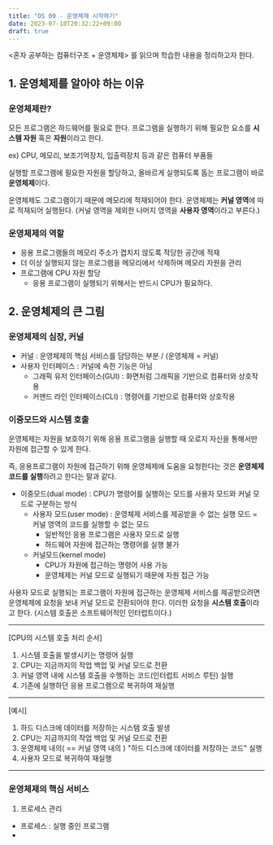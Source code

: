 ```yaml
---
title: "OS 09 - 운영체제 시작하기"
date: 2023-07-10T20:32:22+09:00
draft: true
---
```


<혼자 공부하는 컴퓨터구조 + 운영체제> 를 읽으며 학습한 내용을 정리하고자 한다.

## 1. 운영체제를 알아야 하는 이유
### 운영체제란?
모든 프로그램은 하드웨어를 필요로 한다. 프로그램을 실행하기 위해 필요한 요소를 **시스템 자원** 혹은 **자원**이라고 한다.

ex) CPU, 메모리, 보조기억장치, 입출력장치 등과 같은 컴퓨터 부품들

실행할 프로그램에 필요한 자원을 할당하고, 올바르게 실행되도록 돕는 프로그램이 바로 **운영체제**이다.

운영체제도 그로그램이기 때문에 메모리에 적재되어야 한다. 운영체제는 **커널 영역**에 따로 적재되어 실행된다. (커널 영역을 제외한 나머지 영역을 **사용자 영역**이라고 부른다.)

### 운영체제의 역할
- 응용 프로그램들의 메모리 주소가 겹치지 않도록 적당한 공간에 적재
- 더 이상 실행되지 않는 프로그램을 메모리에서 삭제하며 메모리 자원을 관리
- 프로그램에 CPU 자원 할당
    - 응용 프로그램이 실행되기 위해서는 반드시 CPU가 필요하다.


## 2. 운영체제의 큰 그림
### 운영체제의 심장, 커널
- 커널 : 운영체제의 핵심 서비스를 담당하는 부분 / (운영체제 = 커널)
- 사용자 인터페이스 : 커널에 속한 기능은 아님
    - 그래픽 유저 인터페이스(GUI) : 화면처럼 그래픽을 기반으로 컴퓨터와 상호작용
    - 커맨드 라인 인터페이스(CLI) : 명령어를 기반으로 컴퓨터와 상호작용

### 이중모드와 시스템 호출
운영체제는 자원을 보호하기 위해 응용 프로그램을 실행할 때 오로지 자신을 통해서만 자원에 접근할 수 있게 한다.

즉, 응용프로그램이 자원에 접근하기 위해 운영체제에 도움을 요청한다는 것은 **운영체제 코드를 실행**하려고 한다는 말과 같다.
- 이중모드(dual mode) : CPU가 명령어를 실행하는 모드를 사용자 모드와 커널 모드로 구분하는 방식
    - 사용자 모드(user mode) : 운영체제 서비스를 제공받을 수 없는 실행 모드 = 커널 영역의 코드를 실행할 수 없는 모드
        - 일반적인 응용 프로그램은 사용자 모드로 실행
        - 하드웨어 자원에 접근하는 명령어를 실행 불가
    - 커널모드(kernel mode)
        - CPU가 자원에 접근하는 명령어 사용 가능
        - 운영체제는 커널 모드로 실행되기 때문에 자원 접근 가능

사용자 모드로 실행되는 프로그램이 자원에 접근하는 운영체제 서비스를 제공받으려면 운영체제에 요청을 보내 커널 모드로 전환되어야 한다. 이러한 요청을 **시스템 호출**이라고 한다. (시스템 호출은
소프트웨어적인 인터럽트이다.)

***
[CPU의 시스템 호출 처리 순서]
1. 시스템 호출을 발생시키는 명령어 실행
2. CPU는 지금까지의 작업 백업 및 커널 모드로 전환
3. 커널 영역 내에 시스템 호출을 수행하는 코드(인터럽트 서비스 루틴) 실행
4. 기존에 실행하던 응용 프로그램으로 복귀하여 재실행

***
[예시]
1. 하드 디스크에 데이터를 저장하는 시스템 호출 발생
2. CPU는 지금까지의 작업 백업 및 커널 모드로 전환
3. 운영체제 내의( == 커널 영역 내의 ) "하드 디스크에 데이터를 저장하는 코드" 실행
4. 사용자 모드로 복귀하여 재실행
***

### 운영체제의 핵심 서비스
1. 프로세스 관리
- 프로세스 : 실행 중인 프로그램
- 